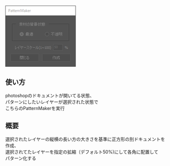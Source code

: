 ![editor](sample.png "editor")

## 使い方
photoshopのドキュメントが開いてる状態、  
パターンにしたいレイヤーが選択された状態で  
こちらのPatternMakerを実行  

## 概要
選択されたレイヤーの縦横の長い方の大きさを基準に正方形の別ドキュメントを作成、  
選択されてたレイヤーを指定の拡縮（デフォルト50%)にして各角に配置して  
パターン化する  
